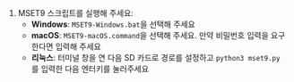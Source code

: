 1. MSET9 스크립트를 실행해 주세요:
   - **Windows**: `MSET9-Windows.bat`을 선택해 주세요
   - **macOS**: `MSET9-macOS.command`을 선택해 주세요. 만약 비밀번호 입력을 요구한다면 입력해 주세요
   - **리눅스**: 터미널 창을 연 다음 SD 카드로 경로를 설정하고 `python3 mset9.py`를 입력한 다음 엔터키를 눌러주세요

